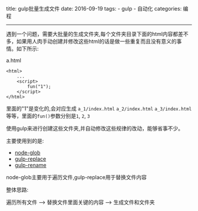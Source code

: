 title: gulp批量生成文件
date: 2016-09-19
tags: 
    - gulp
    - 自动化
categories: 编程

---

遇到一个问题，需要大批量的生成文件夹,每个文件夹目录下面的html内容都差不多，如果用人肉手动创建并修改这些html的话是做一些重复而且没有意义的事情。如下所示:

a.html
```
<html>
    ...
    <script>
        fun("1");
    </script>
</html>
```

里面的"1"是变化的,会对应生成 `a_1/index.html` `a_2/index.html` `a_3/index.html`等等，里面的`fun()`参数分别是`1`, `2`, `3`

使用gulp来进行创建这些文件夹,并自动修改这些规律的改动，能够省事不少。

主要使用到的是:

- [node-glob](https://github.com/isaacs/node-glob)
- [gulp-replace](https://github.com/lazd/gulp-replace)
- [gulp-rename](https://github.com/hparra/gulp-rename)

node-glob主要用于遍历文件,gulp-replace用于替换文件内容

整体思路:

遍历所有文件 --> 替换文件里面关键的内容 --> 生成文件和文件夹


